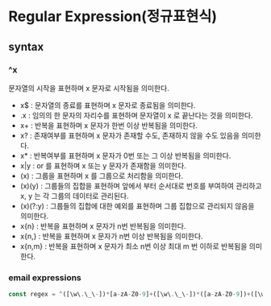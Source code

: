 # Regular Expression(정규표현식)

## syntax
### ^x
문자열의 시작을 표현하며 x 문자로 시작됨을 의미한다.
+ x$ : 문자열의 종료를 표현하며 x 문자로 종료됨을 의미한다.
+ .x : 임의의 한 문자의 자리수를 표현하며 문자열이 x 로 끝난다는 것을 의미한다.
+ x+ : 반복을 표현하며 x 문자가 한번 이상 반복됨을 의미한다.
+ x? : 존재여부를 표현하며 x 문자가 존재할 수도, 존재하지 않을 수도 있음을 의미한다.
+ x* : 반복여부를 표현하며 x 문자가 0번 또는 그 이상 반복됨을 의미한다.
+ x|y : or 를 표현하며 x 또는 y 문자가 존재함을 의미한다.
+ (x) : 그룹을 표현하며 x 를 그룹으로 처리함을 의미한다.
+ (x)(y) : 그룹들의 집합을 표현하며 앞에서 부터 순서대로 번호를 부여하여 관리하고 x, y 는 각 그룹의 데이터로 관리된다.
+ (x)(?:y) : 그룹들의 집합에 대한 예외를 표현하며 그룹 집합으로 관리되지 않음을 의미한다. 
+ x{n} : 반복을 표현하며 x 문자가 n번 반복됨을 의미한다.
+ x{n,} : 반복을 표현하며 x 문자가 n번 이상 반복됨을 의미한다.
+ x{n,m} : 반복을 표현하며 x 문자가 최소 n번 이상 최대 m 번 이하로 반복됨을 의미한다.

### email expressions
> 
``` javascript
const regex = ^([\w\.\_\-])*[a-zA-Z0-9]+([\w\.\_\-])*([a-zA-Z0-9])+([\w\.\_\-])+@([a-zA-Z0-9]+\.)+[a-zA-Z0-9]{2,8}$;
```
